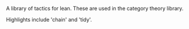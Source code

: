 A library of tactics for lean. These are used in the category theory library.

Highlights include 'chain' and 'tidy'.
